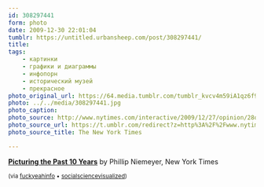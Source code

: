 ```yaml
---
id: 308297441
form: photo
date: 2009-12-30 22:01:04
tumblr: https://untitled.urbansheep.com/post/308297441/
title:
tags:
    - картинки
    - графики и диаграммы
    - инфопорн
    - исторический музей
    - прекрасное
photo_original_url: https://64.media.tumblr.com/tumblr_kvcv4m59iA1qz6f9yo1_1280.jpg
photo: ../../media/308297441.jpg
photo_caption:
photo_source: http://www.nytimes.com/interactive/2009/12/27/opinion/28opchart.html
photo_source_url: https://t.umblr.com/redirect?z=http%3A%2F%2Fwww.nytimes.com%2Finteractive%2F2009%2F12%2F27%2Fopinion%2F28opchart.html&t=Y2NhM2UxNTMyNTViNWUzOWI4YjdiNjhlYzU0YjMxZTY0ODdjZWNkNywzMDgyOTc0NDE%3D&b=t%3Am0vUM0_oWxQpSg5c05RR_Q&p=https%3A%2F%2Funtitled.urbansheep.com%2Fpost%2F308297441%2Fpicturing-the-past-10-years-by-phillip&m=0&ts=1631050287
photo_source_title: The New York Times

---
```


<p><a href="http://www.nytimes.com/interactive/2009/12/27/opinion/28opchart.html"><b>Picturing the Past 10 Years</b></a> by&nbsp;Phillip Niemeyer,&nbsp;New York Times</p>


<p><small>(via <a href="http://infothesis.yanamitchell.com/post/304497600/socialsciencevisualized-picturing-the-past-10" class="tumblr_blog">fuckyeahinfo</a> • <a href="http://socialsciencevisualized.tumblr.com/post/304459296/picturing-the-past-10-years-by-phillip-niemeyer" class="tumblr_blog">socialsciencevisualized</a>)</small></p>
